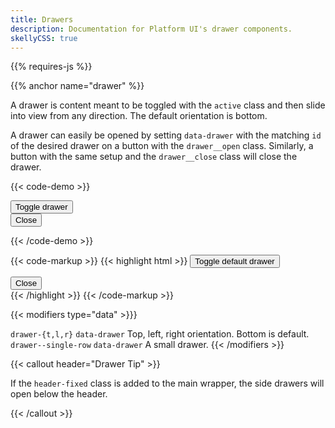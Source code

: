 ```yaml
---
title: Drawers
description: Documentation for Platform UI's drawer components.
skellyCSS: true
---
```


{{% requires-js %}}

{{% anchor name="drawer" %}}

A drawer is content meant to be toggled with the `active` class and then slide into view from any direction. The default orientation is bottom.

A drawer can easily be opened by setting `data-drawer` with the matching `id` of the desired drawer on a button with the `drawer__open` class. Similarly, a button with the same setup and the `drawer__close` class will close the drawer.

{{< code-demo >}}
<div class="block-container mt-3">
  <button class="button drawer__open" data-drawer="default">
    Toggle drawer
  </button>
</div>
<div id="default" class="drawer">
  <div class="drawer__inner">
   <div class="drawer__content">
      <div class="flex flex--justify-end mb-3">
        <button class="button drawer__close" data-drawer="default">
          Close 
          <i class="pi-times" aria-hidden="true"></i>
        </button>
      </div>
      <p class="skeleton" data-lines="5" role="presentation"></p>
    </div>
  </div>
</div>
{{< /code-demo >}}

{{< code-markup >}}
{{< highlight html >}}
<button class="button drawer__open" data-drawer="default">
  Toggle default drawer
</button>
<!-- Default Drawer -->
<div id="default" class="drawer">
  <div class="drawer__inner">
    <div class="drawer__header">
      <button class="button drawer__close" data-drawer="default">
        Close 
        <i class="pi-times" aria-hidden="true"></i>
      </button>
      <!-- Drawer header goes here! -->
    </div>
    <div class="drawer__content">
      <!-- Drawer content goes here! -->
    </div>
  </div>
</div>
{{< /highlight >}}
{{< /code-markup >}}

{{< modifiers type="data" >}}}
<tr>
  <td data-label="Modifier">
    <code>drawer-{t,l,r}</code>
  </td>
  <td data-label="Secondary Modifier">
    <i class="pi-ban" aria-hidden="true"></i>
  </td>
  <td data-label="Data Attribute">
    <code>data-drawer</code>
  </td>
  <td data-label="Behavior">
    Top, left, right orientation. Bottom is default.
  </td>
</tr>
<tr>
  <td data-label="Modifier">
    <code>drawer--single-row</code>
  </td>
  <td data-label="Secondary Modifier">
    <i class="pi-ban" aria-hidden="true"></i>
  </td>
  <td data-label="Data Attribute">
    <code>data-drawer</code>
  </td>
  <td data-label="Behavior">
    A small drawer.
  </td>
</tr>
{{< /modifiers >}}

{{< callout header="Drawer Tip" >}}
  <p>If the <code>header-fixed</code> class is added to the main wrapper, the side drawers will open below the header.</p>
{{< /callout >}}